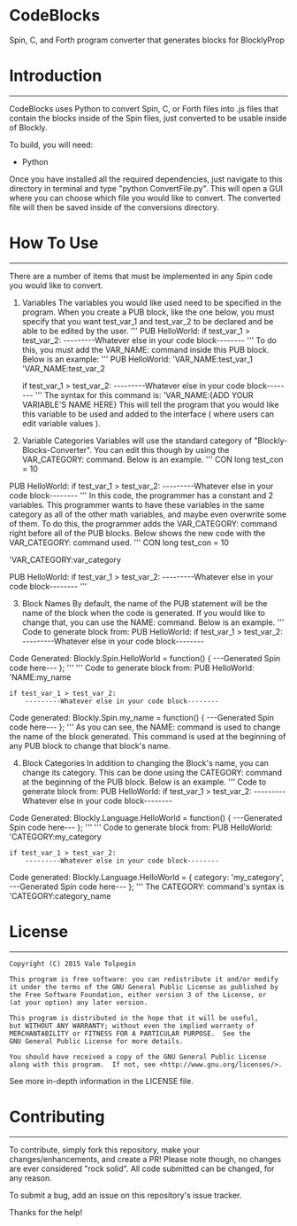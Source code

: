 # CodeBlocks
Spin, C, and Forth program converter that generates blocks for BlocklyProp

# Introduction
----------------

CodeBlocks uses Python to convert Spin, C, or Forth files into .js files that contain the blocks inside of the Spin files, just converted to be usable inside of Blockly.

To build, you will need:
- Python

Once you have installed all the required dependencies, just navigate to this directory in terminal and type "python ConvertFile.py". This will open a GUI where you can choose which file you would like to convert. The converted file will then be saved inside of the conversions directory.

# How To Use
----------------

There are a number of items that must be implemented in any Spin code you would like to convert.

1. Variables
The variables you would like used need to be specified in the program. When you create a PUB block, like the one below, you must specify that you want test_var_1 and test_var_2 to be declared and be able to be edited by the user.
'''
PUB HelloWorld:
    if test_var_1 > test_var_2:
        ---------Whatever else in your code block--------
'''
To do this, you must add the VAR_NAME: command inside this PUB block. Below is an example:
'''
PUB HelloWorld:
    'VAR_NAME:test_var_1
    'VAR_NAME:test_var_2

    if test_var_1 > test_var_2:
        ---------Whatever else in your code block--------
'''
The syntax for this command is: 'VAR_NAME:{ADD YOUR VARIABLE'S NAME HERE}
This will tell the program that you would like this variable to be used and added to the interface ( where users can edit variable values ).

2. Variable Categories
Variables will use the standard category of "Blockly-Blocks-Converter". You can edit this though by using the VAR_CATEGORY: command. Below is an example.
'''
CON
    long test_con = 10

PUB HelloWorld:
    if test_var_1 > test_var_2:
        ---------Whatever else in your code block--------
'''
In this code, the programmer has a constant and 2 variables. This programmer wants to have these variables in the same category as all of the other math variables, and maybe even overwrite some of them. To do this, the programmer adds the VAR_CATEGORY: command right before all of the PUB blocks. Below shows the new code with the VAR_CATEGORY: command used.
'''
CON
    long test_con = 10

'VAR_CATEGORY:var_category

PUB HelloWorld:
    if test_var_1 > test_var_2:
        ---------Whatever else in your code block--------
'''

3. Block Names
By default, the name of the PUB statement will be the name of the block when the code is generated. If you would like to change that, you can use the NAME: command. Below is an example.
'''
Code to generate block from:
PUB HelloWorld:
    if test_var_1 > test_var_2:
        ---------Whatever else in your code block--------

Code Generated:
Blockly.Spin.HelloWorld = function() {
    ---Generated Spin code here---
};
'''
'''
Code to generate block from:
PUB HelloWorld:
    'NAME:my_name
    
    if test_var_1 > test_var_2:
        ---------Whatever else in your code block--------

Code generated:
Blockly.Spin.my_name = function() {
    ---Generated Spin code here---
};
'''
As you can see, the NAME: command is used to change the name of the block generated. This command is used at the beginning of any PUB block to change that block's name.

4. Block Categories
In addition to changing the Block's name, you can change its category. This can be done using the CATEGORY: command at the beginning of the PUB block. Below is an example.
'''
Code to generate block from:
PUB HelloWorld:
    if test_var_1 > test_var_2:
    ---------Whatever else in your code block--------

Code Generated:
Blockly.Language.HelloWorld = function() {
    ---Generated Spin code here---
};
'''
'''
Code to generate block from:
PUB HelloWorld:
    'CATEGORY:my_category

    if test_var_1 > test_var_2:
        ---------Whatever else in your code block--------

Code generated:
Blockly.Language.HelloWorld = {
    category: 'my_category',
    ---Generated Spin code here---
};
'''
The CATEGORY: command's syntax is 'CATEGORY:category_name

# License
----------------

    Copyright (C) 2015 Vale Tolpegin

    This program is free software: you can redistribute it and/or modify
    it under the terms of the GNU General Public License as published by
    the Free Software Foundation, either version 3 of the License, or
    (at your option) any later version.

    This program is distributed in the hope that it will be useful,
    but WITHOUT ANY WARRANTY; without even the implied warranty of
    MERCHANTABILITY or FITNESS FOR A PARTICULAR PURPOSE.  See the
    GNU General Public License for more details.

    You should have received a copy of the GNU General Public License
    along with this program.  If not, see <http://www.gnu.org/licenses/>.

See more in-depth information in the LICENSE file.

# Contributing
----------------

To contribute, simply fork this repository, make your changes/enhancements, and create a PR! Please note though, no changes are ever considered "rock solid". All code submitted can be changed, for any reason.

To submit a bug, add an issue on this repository's issue tracker.

Thanks for the help!
